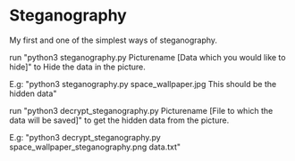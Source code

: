 # Steganography
My first and one of the simplest ways of steganography.

run "python3 steganography.py Picturename [Data which you would like to hide]" to Hide the data in the picture.

E.g: "python3 steganography.py space_wallpaper.jpg This should be the hidden data"

run "python3 decrypt_steganography.py Picturename [File to which the data will be saved]" to get the hidden data from the picture.

E.g: "python3 decrypt_steganography.py space_wallpaper_steganography.png data.txt"
